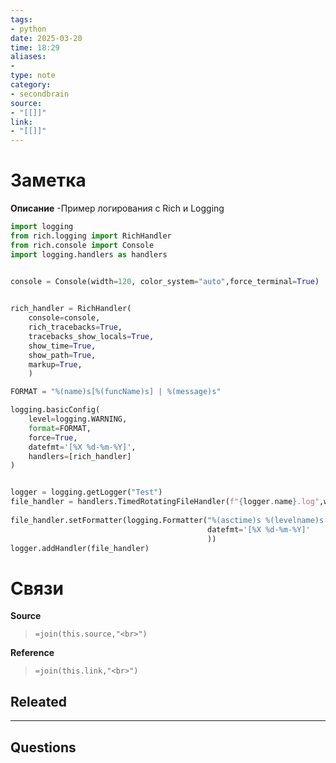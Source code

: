 ```yaml
---
tags: 
- python
date: 2025-03-20
time: 18:29
aliases: 
-
type: note
category: 
- secondbrain
source: 
- "[[]]"
link: 
- "[[]]"
---
```

# Заметка

**Описание**
-Пример логирования с Rich и Logging



```python
import logging  
from rich.logging import RichHandler  
from rich.console import Console  
import logging.handlers as handlers  


console = Console(width=120, color_system="auto",force_terminal=True)  
  

rich_handler = RichHandler(  
    console=console,                  
    rich_tracebacks=True,           
    tracebacks_show_locals=True,    
    show_time=True, 
    show_path=True,  
    markup=True,  
    )

FORMAT = "%(name)s[%(funcName)s] | %(message)s"

logging.basicConfig(  
    level=logging.WARNING,  
    format=FORMAT,  
    force=True,  
    datefmt='[%X %d-%m-%Y]',  
    handlers=[rich_handler]  
)


logger = logging.getLogger("Test")  
file_handler = handlers.TimedRotatingFileHandler(f"{logger.name}.log",when="D", interval=1, backupCount=7)  
  
file_handler.setFormatter(logging.Formatter("%(asctime)s %(levelname)s [%(module)s.%(funcName)s(%(lineno)d)] | %(message)s",  
                                            datefmt='[%X %d-%m-%Y]'  
                                            ))  
logger.addHandler(file_handler)

```

# Связи

**Source**
>`=join(this.source,"<br>")`

**Reference**
>`=join(this.link,"<br>")`


**Releated**
-

---

**Questions**
-